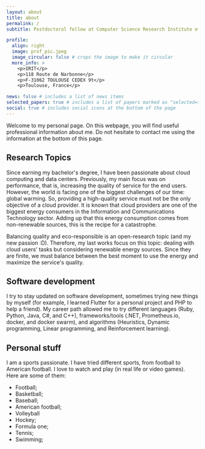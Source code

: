 ```yaml
---
layout: about
title: about
permalink: /
subtitle: Postdoctoral fellow at Computer Science Research Institute of Toulouse (IRIT). 

profile:
  align: right
  image: prof_pic.jpeg
  image_circular: false # crops the image to make it circular
  more_info: >
    <p>IRIT</p>
    <p>118 Route de Narbonne</p>
    <p>F-31062 TOULOUSE CEDEX 9t</p>
    <p>Toulouse, France</p>

news: false # includes a list of news items
selected_papers: true # includes a list of papers marked as "selected={true}"
social: true # includes social icons at the bottom of the page
---
```


Welcome to my personal page. On this webpage, you will find useful professional information about me. Do not hesitate to contact me using the information at the bottom of this page.

## Research Topics
Since earning my bachelor's degree, I have been passionate about cloud computing and data centers. Previously, my main focus was on performance, that is, increasing the quality of service for the end users. However, the world is facing one of the biggest challenges of our time: global warming. So, providing a high-quality service must not be the only objective of a cloud provider. It is known that cloud providers are one of the biggest energy consumers in the Information and Communications Technology sector. Adding up that this energy consumption comes from non-renewable sources, this is the recipe for a catastrophe.

Balancing quality and eco-responsible is an open-research topic (and my new passion :D). Therefore, my last works focus on this topic: dealing with cloud users' tasks but considering renewable energy sources. Since they are finite, we must balance between the best moment to use the energy and maximize the service's quality.

## Software development
I try to stay updated on software development, sometimes trying new things by myself (for example, I learned Flutter for a personal project and PHP to help a friend). My career path allowed me to try different languages (Ruby, Python, Java, C#, and C++), frameworks/tools (.NET, Prometheus.io, docker, and docker swarm), and algorithms (Heuristics, Dynamic programming, Linear programming, and Reinforcement learning).

## Personal stuff
I am a sports passionate. I have tried different sports, from football to American football. I love to watch and play (in real life or video games). Here are some of them:
- Football;
- Basketball;
- Baseball;
- American football;
- Volleyball
- Hockey;
- Formula one;
- Tennis;
- Swimming;
